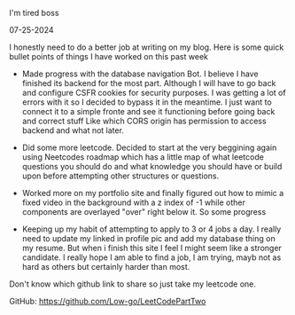 I'm tired boss

07-25-2024

I honestly need to do a better job at writing on my blog. Here is some quick bullet points of things I have worked on this past week

* Made progress with the database navigation Bot. I believe I have finished its backend for the most part. Although I will have to go back and configure CSFR cookies for security purposes. I was getting a lot of errors with it so I decided to bypass it in the meantime. I just want to connect it to a simple fronte and see it functioning before going back and correct stuff Like which CORS origin has permission to access backend and what not later.

* Did some more leetcode. Decided to start at the very beggining again using Neetcodes roadmap which has a little map of what leetcode questions you should do and what knowledge you should have or build upon before attempting other structures or questions.

* Worked more on my portfolio site and finally figured out how to mimic a fixed video in the background with a z index of -1 while other components are overlayed "over" right below it. So some progress

* Keeping up my habit of attempting to apply to 3 or 4 jobs a day. I really need to update my linked in profile pic and add my database thing on my resume. But when i finish this site I feel I might seem like a stronger candidate. I really hope I am able to find a job, I am trying, mayb not as hard as others but certainly harder than most.

Don't know which github link to share so just take my leetcode one.


GitHub: https://github.com/Low-go/LeetCodePartTwo
